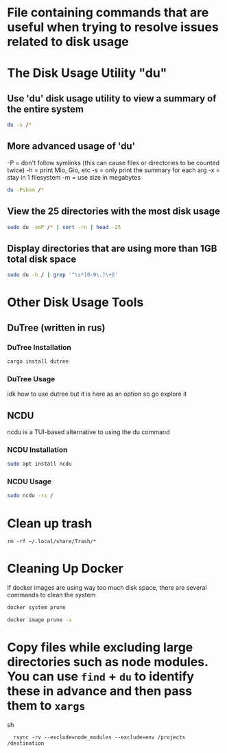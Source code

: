 # File containing commands that are useful when trying to resolve issues related to disk usage


# The Disk Usage Utility "du"

## Use 'du' disk usage utility to view a summary of the entire system
```sh
du -s /*
```



## More advanced usage of 'du'

-P = don't follow symlinks (this can cause files or directories to be counted twice)
-h = print Mio, Gio, etc
-s = only print the summary for each arg
-x = stay in 1 filesystem
-m = use size in megabytes

```sh
du -Pshxm /*
```

## View the 25 directories with the most disk usage

```sh
sudo du -xmP /* | sort -rn | head -25
```

## Display directories that are using more than 1GB total disk space
```sh
sudo du -h / | grep '^\s*[0-9\.]\+G'
```

# Other Disk Usage Tools

## DuTree (written in rus)

### DuTree Installation
```sh
cargo install dutree
```

### DuTree Usage

idk how to use dutree but it is here as an option so go explore it


## NCDU

ncdu is a TUI-based alternative to using the du command

### NCDU Installation
```sh
sudo apt install ncdu
```

### NCDU Usage
```sh
sudo ncdu -rx /
```


# Clean up trash

```
rm -rf ~/.local/share/Trash/*
```


# Cleaning Up Docker

If docker images are using way too much disk space, there
are several commands to clean the system

```sh
docker system prune
```

```sh
docker image prune -a
```


# Copy files while excluding large directories such as node modules. You can use `find` + `du` to identify these in advance and then pass them to `xargs`
sh
```
  rsync -rv --exclude=node_modules --exclude=env /projects /destination
````
